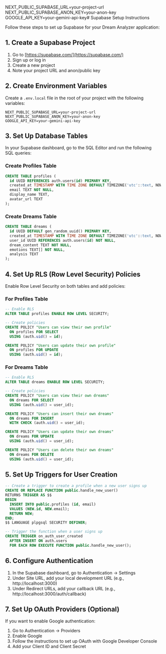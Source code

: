 NEXT_PUBLIC_SUPABASE_URL=your-project-url
NEXT_PUBLIC_SUPABASE_ANON_KEY=your-anon-key
GOOGLE_API_KEY=your-gemini-api-key# Supabase Setup Instructions

Follow these steps to set up Supabase for your Dream Analyzer application:

## 1. Create a Supabase Project

1. Go to [https://supabase.com/](https://supabase.com/)
2. Sign up or log in
3. Create a new project
4. Note your project URL and anon/public key

## 2. Create Environment Variables

Create a `.env.local` file in the root of your project with the following variables:

```
NEXT_PUBLIC_SUPABASE_URL=your-project-url
NEXT_PUBLIC_SUPABASE_ANON_KEY=your-anon-key
GOOGLE_API_KEY=your-gemini-api-key
```

## 3. Set Up Database Tables

In your Supabase dashboard, go to the SQL Editor and run the following SQL queries:

### Create Profiles Table

```sql
CREATE TABLE profiles (
  id UUID REFERENCES auth.users(id) PRIMARY KEY,
  created_at TIMESTAMP WITH TIME ZONE DEFAULT TIMEZONE('utc'::text, NOW()) NOT NULL,
  email TEXT NOT NULL,
  display_name TEXT,
  avatar_url TEXT
);
```

### Create Dreams Table

```sql
CREATE TABLE dreams (
  id UUID DEFAULT gen_random_uuid() PRIMARY KEY,
  created_at TIMESTAMP WITH TIME ZONE DEFAULT TIMEZONE('utc'::text, NOW()) NOT NULL,
  user_id UUID REFERENCES auth.users(id) NOT NULL,
  dream_content TEXT NOT NULL,
  emotions TEXT[] NOT NULL,
  analysis TEXT
);
```

## 4. Set Up RLS (Row Level Security) Policies

Enable Row Level Security on both tables and add policies:

### For Profiles Table

```sql
-- Enable RLS
ALTER TABLE profiles ENABLE ROW LEVEL SECURITY;

-- Create policies
CREATE POLICY "Users can view their own profile" 
  ON profiles FOR SELECT 
  USING (auth.uid() = id);

CREATE POLICY "Users can update their own profile" 
  ON profiles FOR UPDATE 
  USING (auth.uid() = id);
```

### For Dreams Table

```sql
-- Enable RLS
ALTER TABLE dreams ENABLE ROW LEVEL SECURITY;

-- Create policies
CREATE POLICY "Users can view their own dreams" 
  ON dreams FOR SELECT 
  USING (auth.uid() = user_id);

CREATE POLICY "Users can insert their own dreams" 
  ON dreams FOR INSERT 
  WITH CHECK (auth.uid() = user_id);

CREATE POLICY "Users can update their own dreams" 
  ON dreams FOR UPDATE 
  USING (auth.uid() = user_id);

CREATE POLICY "Users can delete their own dreams" 
  ON dreams FOR DELETE 
  USING (auth.uid() = user_id);
```

## 5. Set Up Triggers for User Creation

```sql
-- Create a trigger to create a profile when a new user signs up
CREATE OR REPLACE FUNCTION public.handle_new_user()
RETURNS TRIGGER AS $$
BEGIN
  INSERT INTO public.profiles (id, email)
  VALUES (NEW.id, NEW.email);
  RETURN NEW;
END;
$$ LANGUAGE plpgsql SECURITY DEFINER;

-- Trigger the function when a user signs up
CREATE TRIGGER on_auth_user_created
  AFTER INSERT ON auth.users
  FOR EACH ROW EXECUTE FUNCTION public.handle_new_user();
```

## 6. Configure Authentication

1. In the Supabase dashboard, go to Authentication -> Settings
2. Under Site URL, add your local development URL (e.g., http://localhost:3000)
3. Under Redirect URLs, add your callback URL (e.g., http://localhost:3000/auth/callback)

## 7. Set Up OAuth Providers (Optional)

If you want to enable Google authentication:

1. Go to Authentication -> Providers
2. Enable Google
3. Follow the instructions to set up OAuth with Google Developer Console
4. Add your Client ID and Client Secret
